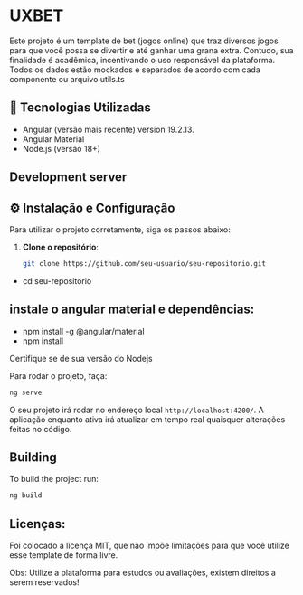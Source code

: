 # UXBET
Este projeto é um template de bet (jogos online) que traz diversos jogos para que você possa se divertir e até ganhar uma grana extra. Contudo, sua finalidade é acadêmica, incentivando o uso responsável da plataforma.
Todos os dados estão mockados e separados de acordo com cada componente ou arquivo utils.ts

## 🚀 Tecnologias Utilizadas

- Angular (versão mais recente) version 19.2.13.
- Angular Material
- Node.js (versão 18+)

## Development server
## ⚙️ Instalação e Configuração

Para utilizar o projeto corretamente, siga os passos abaixo:

1. **Clone o repositório**:
   ```sh
   git clone https://github.com/seu-usuario/seu-repositorio.git

- cd seu-repositorio

## instale o angular material e dependências:
- npm install -g @angular/material
- npm install

Certifique se de sua versão do Nodejs

Para rodar o projeto, faça:

```bash
ng serve
```

O seu projeto irá rodar no endereço local `http://localhost:4200/`. A aplicação enquanto ativa irá atualizar em tempo real quaisquer alterações feitas no código.

## Building

To build the project run:

```bash
ng build
```
## Licenças:
Foi colocado a licença MIT, que não impõe limitações para que você utilize esse template de forma livre.


Obs: Utilize a plataforma para estudos ou avaliações, existem direitos a serem reservados!
